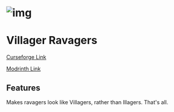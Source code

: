 # ![img](https://i.imgur.com/0L8CyCf.png)

# Villager Ravagers
[Curseforge Link](https://www.curseforge.com/minecraft/texture-packs/villager-ravager)

[Modrinth Link](https://modrinth.com/resourcepack/villager-ravagers)

## Features
Makes ravagers look like Villagers, rather than Illagers. That's all.

